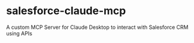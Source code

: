# salesforce-claude-mcp
A custom MCP Server for Claude Desktop to interact with Salesforce CRM using APIs
